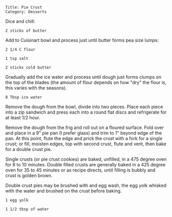 ~~~ recipe-info
Title: Pie Crust
Category: Desserts
~~~

Dice and chill:

~~~ recipe-ingredients
2 sticks of butter
~~~

Add to Cuisinart bowl and process just until butter forms pea size lumps:

~~~ recipe-ingredients
2 1/4 C flour

1 tsp salt

2 sticks cold butter
~~~

Gradually add the ice water and process until dough just forms clumps on the top of the blades (the
amount of flour depends on how "dry" the flour is, this varies with the seasons).

~~~ recipe-ingredients
8 Tbsp ice water
~~~

Remove the dough from the bowl, divide into two pieces. Place each piece into a zip sandwich and
press each into a round flat discs and refrigerate for at least 1/2 hour.

Remove the dough from the frig and roll out on a floured surface. Fold over and place in a 9" pie
pan (I prefer glass) and trim to 1" beyond edge of the pan. At this point, flute the edge and prick
the crust with a fork for a single crust; or fill, moisten edges, top with second crust, flute and
vent, then bake for a double crust pie.

Single crusts (or pie crust cookies) are baked, unfilled, in a 475 degree oven for 8 to 10 minutes.
Double filled crusts are generally baked in a 425 degree oven for 35 to 45 minutes or as recipe
directs, until filling is bubbly and crust is golden brown.

Double crust pies may be brushed with and egg wash, the egg yolk whisked with the water and brushed
on the crust before baking.

~~~ recipe-ingredients
1 egg yolk

1 1/2 tbsp of water
~~~
